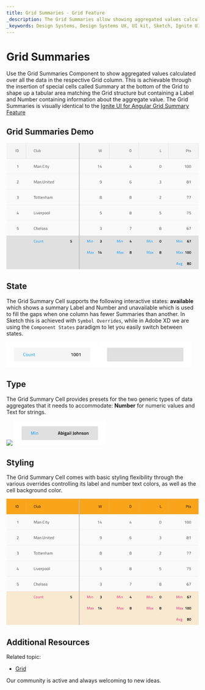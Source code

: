 ```yaml
---
title: Grid Summaries - Grid Feature
_description: The Grid Summaries allow showing aggregated values calculated over all the data in the respective Grid column. 
_keywords: Design Systems, Design Systems UX, UI kit, Sketch, Ignite UI for Angular, Sketch to Angular, Sketch to Angular, Angular, Angular Design System, Export code from Sketch, Design Kits for Angular, Sketch HTML, Sketch to HTML, Sketch UI kits
---
```


# Grid Summaries

Use the Grid Summaries Component to show aggregated values calculated over all the data in the respective Grid column. This is achievable through the insertion of special cells called Summary at the bottom of the Grid to shape up a tabular area matching the Grid structure but containing a Label and Number containing information about the aggregate value. The Grid Summaries is visually identical to the [Ignite UI for Angular Grid Summary Feature](https://www.infragistics.com/products/ignite-ui-angular/angular/components/grid/summaries.html)

## Grid Summaries Demo

<img class="responsive-img" src="../images/grid_summaries_demo.png" srcset="../images/grid_summaries_demo@2x.png 2x" />

## State

The Grid Summary Cell supports the following interactive states: **available** which shows a summary Label and Number and unavailable which is used to fill the gaps when one column has fewer Summaries than another. In Sketch this is achieved with `Symbol Overrides`, while in Adobe XD we are using the `Component States` paradigm to let you easily switch between states.

<img class="responsive-img" src="../images/grid_cell_summary_active.png" srcset="../images/grid_cell_summary_active@2x.png 2x" />
<img class="responsive-img" src="../images/grid_cell_summary_unavailable.png" srcset="../images/grid_cell_summary_unavailable@2x.png 2x" />

## Type

The Grid Summary Cell provides presets for the two generic types of data aggregates that it needs to accommodate: **Number** for numeric values and Text for strings.

<img class="responsive-img" src="../images/grid_cell_summary_number.png" srcset="../images/grid_cell_summary_number@2x.png 2x" />
<img class="responsive-img" src="../images/grid_cell_summary_text.png" srcset="../images/grid_cell_summary_text@2x.png 2x" />

## Styling

The Grid Summary Cell comes with basic styling flexibility through the various overrides controlling its label and number text colors, as well as the cell background color.

<img class="responsive-img" src="../images/grid_summaries_styling.png" srcset="../images/grid_summaries_styling@2x.png 2x" />

## Additional Resources

Related topic:

- [Grid](grid.md)
  <div class="divider--half"></div>

Our community is active and always welcoming to new ideas.


